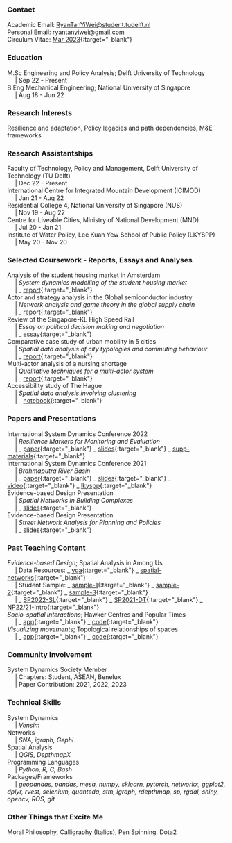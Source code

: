 ### Contact
Academic Email: RyanTanYiWei@student.tudelft.nl
<br>Personal Email: ryantanyiwei@gmail.com
<br>Circulum Vitae: [Mar 2023](https://ryantanyiwei.github.io/content/Resume_Mar2023.pdf){:target="_blank"}

### Education
M.Sc Engineering and Policy Analysis; Delft University of Technology<br>&emsp; | Sep 22 - Present<br>
B.Eng Mechanical Engineering; National University of Singapore<br>&emsp; | Aug 18 - Jun 22<br>

### Research Interests
Resilience and adaptation, Policy legacies and path dependencies, M&E frameworks

### Research Assistantships
Faculty of Technology, Policy and Management, Delft University of Technology (TU Delft)<br>&emsp; | Dec 22 - Present<br>
International Centre for Integrated Mountain Development (ICIMOD)<br>&emsp; | Jan 21 - Aug 22<br>
Residential College 4, National University of Singapore (NUS)<br>&emsp; | Nov 19 - Aug 22<br>
Centre for Liveable Cities, Ministry of National Development (MND)<br>&emsp; | Jul 20 - Jan 21<br>
Institute of Water Policy, Lee Kuan Yew School of Public Policy (LKYSPP)<br>&emsp; | May 20 - Nov 20<br>

### Selected Coursework - Reports, Essays and Analyses
Analysis of the student housing market in Amsterdam
<br>&emsp; |  _System dynamics modelling of the student housing market_ 
<br>&emsp; |  _ [report](https://ryantanyiwei.github.io/content/Reports/SD.pdf){:target="_blank"}
<br>Actor and strategy analysis in the Global semiconductor industry 
<br>&emsp; |  _Network analysis and game theory in the global supply chain_ 
<br>&emsp; |  _ [report](https://ryantanyiwei.github.io/content/Reports/Semiconductor.pdf){:target="_blank"} 
<br>Review of the Singapore-KL High Speed Rail
<br>&emsp; |  _Essay on political decision making and negotiation_ 
<br>&emsp; |  _ [essay](https://ryantanyiwei.github.io/content/Reports/PDM.pdf){:target="_blank"}
<br>Comparative case study of urban mobility in 5 cities
<br>&emsp; |  _Spatial data analysis of city typologies and commuting behaviour_ 
<br>&emsp; |  _ [report](https://ryantanyiwei.github.io/content/Reports/UrbanMobility.pdf){:target="_blank"} 
<br>Multi-actor analysis of a nursing shortage 
<br>&emsp; |  _Qualitative techniques for a multi-actor system_ 
<br>&emsp; |  _ [report](https://ryantanyiwei.github.io/content/Reports/NursingShortage.pdf){:target="_blank"} 
<br>Accessibility study of The Hague 
<br>&emsp; |  _Spatial data analysis involving clustering_ 
<br>&emsp; |  _ [notebook](https://ryantanyiwei.github.io/content/Reports/HagueAccessibility.html){:target="_blank"} 


### Papers and Presentations
<!---International System Dynamics Conference 2023 - Resilience Markers in Myanmmar
<br>_ [paper](https://ryantanyiwei.github.io/content/Presentations/ISDC23_abs.pdf){:target="_blank"} <br>-->
International System Dynamics Conference 2022 
<br>&emsp; |  _Resilience Markers for Monitoring and Evaluation_ 
<br>&emsp; |  _ [paper](https://ryantanyiwei.github.io/content/Presentations/ISDC22_abs.pdf){:target="_blank"} 
_ [slides](https://ryantanyiwei.github.io/content/Presentations/ISDC22_slides.pdf){:target="_blank"}
_ [supp-materials](https://ryantanyiwei.github.io/content/Presentations/ISDC22_supp.pdf){:target="_blank"} 
<br>International System Dynamics Conference 2021
<br>&emsp; |  _Brahmaputra River Basin_
<br>&emsp; |  _ [paper](https://ryantanyiwei.github.io/content/Presentations/ISDC21_paper.pdf){:target="_blank"} 
_ [slides](https://ryantanyiwei.github.io/content/Presentations/ISDC21_slides.pdf){:target="_blank"} 
_ [video](https://www.youtube.com/watch?v=AKvyyP2fV8U&ab_channel=RyanTanYiWei){:target="_blank"} 
_ [lkyspp](https://www.facebook.com/watch/live/?ref=watch_permalink&v=670619080813173){:target="_blank"}
<br>Evidence-based Design Presentation
<br>&emsp; |  _Spatial Networks in Building Complexes_
<br>&emsp; |  _ [slides](https://ryantanyiwei.github.io/content/Teaching/spatial_networks_architectural.pdf){:target="_blank"}
<br>Evidence-based Design Presentation
<br>&emsp; |  _Street Network Analysis for Planning and Policies_
<br>&emsp; |  _ [slides](https://ryantanyiwei.github.io/content/Presentations/CLC-Network-Modelling.pdf){:target="_blank"}


### Past Teaching Content
_Evidence-based Design_; Spatial Analysis in Among Us
<br>&emsp; | Data Resources: _ [vga](https://github.com/RyanTanYiWei/AmongUsVGA){:target="_blank"} _ [spatial-networks](https://github.com/RyanTanYiWei/AmongUsJGraph){:target="_blank"}
<br>&emsp; | Student Sample: _ [sample-1](https://ryantanyiwei.github.io/content/AmongUs/student1.pdf){:target="_blank"} _ [sample-2](https://ryantanyiwei.github.io/content/AmongUs/student2.pdf){:target="_blank"} _ [sample-3](https://ryantanyiwei.github.io/content/AmongUs/student3.pdf){:target="_blank"}
<br>&emsp; |  _ [SP2022-SL](https://ryantanyiwei.github.io/content/AmongUs/SP22-SL.pdf){:target="_blank"} 
_ [SP2021-DT](https://ryantanyiwei.github.io/content/AmongUs/SP21-DT.pdf){:target="_blank"} 
_ [NP22/21-Intro](https://ryantanyiwei.github.io/content/AmongUs/NP21_20.pdf){:target="_blank"} 
<br>_Socio-spatial interactions_; Hawker Centres and Popular Times 
<br>&emsp; |  _ [app](https://rtyw.shinyapps.io/hawkerpopulartimes/){:target="_blank"} 
_ [code](https://github.com/RyanTanYiWei/HawkerShiny){:target="_blank"}
<br>_Visualizing movements_; Topological relationships of spaces
<br>&emsp; |  _ [app](https://rtyw.shinyapps.io/jgraph/){:target="_blank"}
_ [code](https://github.com/RyanTanYiWei/AppJGraph){:target="_blank"}

### Community Involvement
<!---Facilitator at the European Young Engineers (EYE) Conference 2023
<br>&emsp; |  Contribution: Facilitator Workshop/Serious Games <br>--->
System Dynamics Society Member
<br>&emsp; |  Chapters: Student, ASEAN, Benelux
<br>&emsp; |  Paper Contribution: 2021, 2022, 2023<br>

### Technical Skills
System Dynamics<br>&emsp; | <i>Vensim</i><br>
Networks<br>&emsp; | <i>SNA, igraph, Gephi</i><br>
Spatial Analysis<br>&emsp; | <i>QGIS, DepthmapX</i><br>
Programming Languages<br>&emsp; | <i>Python, R, C, Bash</i><br>
Packages/Frameworks<br>&emsp; | <i>geopandas, pandas, mesa, numpy, sklearn, pytorch, networkx, ggplot2, dplyr, rvest, selenium, quanteda, stm, igraph, rdepthmap, sp, rgdal, shiny,  opencv, ROS, git</i><br>

### Other Things that Excite Me
Moral Philosophy, Calligraphy (Italics), Pen Spinning, Dota2
